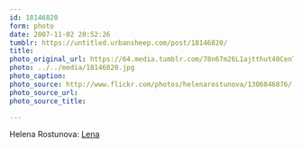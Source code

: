 ```yaml
---
id: 18146820
form: photo
date: 2007-11-02 20:52:26
tumblr: https://untitled.urbansheep.com/post/18146820/
title:
photo_original_url: https://64.media.tumblr.com/78n67m26L1ajtthut40CenTJ_1280.jpg
photo: ../../media/18146820.jpg
photo_caption:
photo_source: http://www.flickr.com/photos/helenarostunova/1306846876/
photo_source_url:
photo_source_title:

---
```


<p>Helena Rostunova: <a href="http://www.flickr.com/photos/helenarostunova/1306846876/">Lena</a></p>
